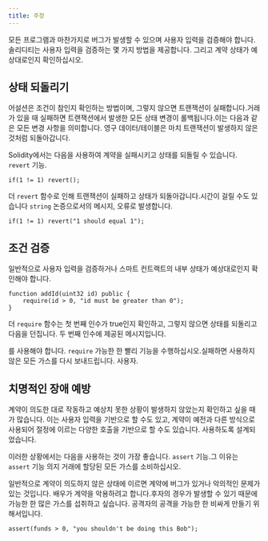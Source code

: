 ```yaml
---
title: 주장
---
```


모든 프로그램과 마찬가지로 버그가 발생할 수 있으며 사용자 입력을 검증해야 합니다.솔리디티는 사용자 입력을 검증하는 몇 가지 방법을 제공합니다.
그리고 계약 상태가 예상대로인지 확인하십시오.

## 상태 되돌리기

어설션은 조건이 참인지 확인하는 방법이며, 그렇지 않으면 트랜잭션이 실패합니다.거래가 있을 때
실패하면 트랜잭션에서 발생한 모든 상태 변경이 롤백됩니다.이는 다음과 같은 모든 변경 사항을 의미합니다.
영구 데이터/테이블은 마치 트랜잭션이 발생하지 않은 것처럼 되돌아갑니다.

Solidity에서는 다음을 사용하여 계약을 실패시키고 상태를 되돌릴 수 있습니다. `revert` 기능.

```solidity
if(1 != 1) revert();
```

더 `revert` 함수로 인해 트랜잭션이 실패하고 상태가 되돌아갑니다.시간이 걸릴 수도 있습니다 `string` 논증으로서의 메시지,
오류로 발생합니다.

```solidity
if(1 != 1) revert("1 should equal 1");
```

## 조건 검증

일반적으로 사용자 입력을 검증하거나 스마트 컨트랙트의 내부 상태가 예상대로인지 확인해야 합니다.

```solidity
function addId(uint32 id) public {
    require(id > 0, "id must be greater than 0");
}
```

더 `require` 함수는 첫 번째 인수가 true인지 확인하고, 그렇지 않으면 상태를 되돌리고 다음을 던집니다.
두 번째 인수에 제공된 메시지입니다.

를 사용해야 합니다. `require` 가능한 한 빨리 기능을 수행하십시오.실패하면 사용하지 않은 모든 가스를 다시 보내드립니다.
사용자.

## 치명적인 장애 예방

계약이 의도한 대로 작동하고 예상치 못한 상황이 발생하지 않았는지 확인하고 싶을 때가 많습니다.
이는 사용자 입력을 기반으로 할 수도 있고, 계약이 예전과 다른 방식으로 사용되어 절정에 이르는 다양한 호출을 기반으로 할 수도 있습니다.
사용하도록 설계되었습니다.

이러한 상황에서는 다음을 사용하는 것이 가장 좋습니다. `assert` 기능.그 이유는 `assert` 기능 의지
거래에 할당된 모든 가스를 소비하십시오.

일반적으로 계약이 의도하지 않은 상태에 이르면 계약에 버그가 있거나 악의적인 문제가 있는 것입니다.
배우가 계약을 악용하려고 합니다.후자의 경우가 발생할 수 있기 때문에 가능한 한 많은 가스를 섭취하고 싶습니다.
공격자의 공격을 가능한 한 비싸게 만들기 위해서입니다.

```solidity
assert(funds > 0, "you shouldn't be doing this Bob");
```





